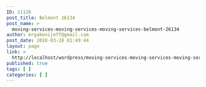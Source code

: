 ```yaml
---
ID: 11126
post_title: Belmont 26134
post_name: >
  moving-services-moving-services-moving-services-belmont-26134
author: mrgabonijeff@gmail.com
post_date: 2018-03-28 01:49:44
layout: page
link: >
  http://localhost/wordpress/moving-services-moving-services-moving-services-belmont-26134/
published: true
tags: [ ]
categories: [ ]
---
```

